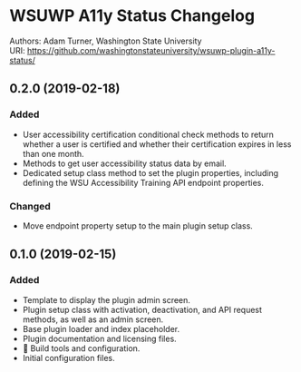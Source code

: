 # WSUWP A11y Status Changelog

Authors: Adam Turner, Washington State University  
URI: https://github.com/washingtonstateuniversity/wsuwp-plugin-a11y-status/

<!--
Changelog formatting (http://semver.org/):

## Major.MinorAddorDeprec.Bugfix YYYY-MM-DD

### To Do (for upcoming changes)
### Security (in case of fixed vulnerabilities)
### Fixed (for any bug fixes)
### Changed (for changes in existing functionality)
### Added (for new features)
### Deprecated (for once-stable features removed in upcoming releases)
### Removed (for deprecated features removed in this release)
-->

## 0.2.0 (2019-02-18)

### Added

- User accessibility certification conditional check methods to return whether a user is certified and whether their certification expires in less than one month.
- Methods to get user accessibility status data by email.
- Dedicated setup class method to set the plugin properties, including defining
the WSU Accessibility Training API endpoint properties.

### Changed

- Move endpoint property setup to the main plugin setup class.

## 0.1.0 (2019-02-15)

### Added

- Template to display the plugin admin screen.
- Plugin setup class with activation, deactivation, and API request methods, as well as an admin screen.
- Base plugin loader and index placeholder.
- Plugin documentation and licensing files.
- :wrench: Build tools and configuration.
- Initial configuration files.
